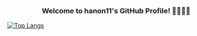 <h3 align="center">Welcome to hanon11's GitHub Profile! 👋👩🏻‍💻</h3>

[![Top Langs](https://github-readme-stats.vercel.app/api/top-langs/?username=hanon11)](https://github.com/anuraghazra/github-readme-stats)
<!--
**hanon11/hanon11** is a ✨ _special_ ✨ repository because its `README.md` (this file) appears on your GitHub profile.

Here are some ideas to get you started:

- 🔭 I’m currently working on ...
- 🌱 I’m currently learning ...
- 👯 I’m looking to collaborate on ...
- 🤔 I’m looking for help with ...
- 💬 Ask me about ...
- 📫 How to reach me: ...
- 😄 Pronouns: ...
- ⚡ Fun fact: ...
-->
